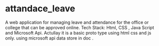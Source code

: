 # attandace_leave
A web application for managing leave and attendance for the office or college that can be approved online.
Tech Stack: Html, CSS , Java Script and Microsoft Api.
Actullay it is a basic proto type  using  html css and js  only.
using microsoft api data store in doc .
